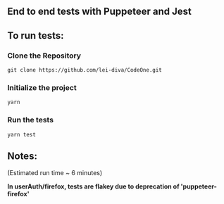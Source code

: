 ## End to end tests with Puppeteer and Jest

## To run tests: 

### Clone the Repository
`git clone https://github.com/lei-diva/CodeOne.git`
### Initialize the project
`yarn` 
### Run the tests
`yarn test`

## Notes:
(Estimated run time ~ 6 minutes)

**In userAuth/firefox, tests are flakey due to deprecation of 'puppeteer-firefox'**





